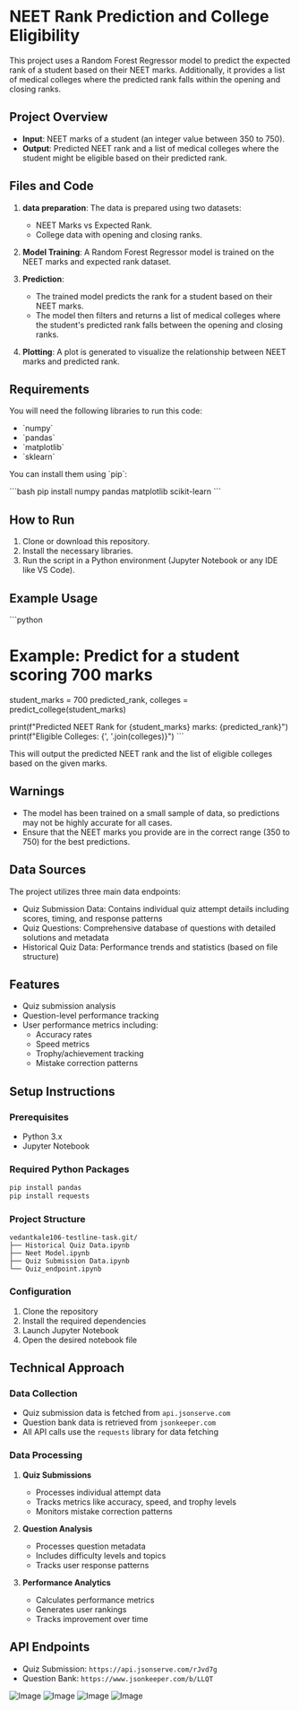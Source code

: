 # NEET Rank Prediction and College Eligibility

This project uses a Random Forest Regressor model to predict the expected rank of a student based on their NEET marks. Additionally, it provides a list of medical colleges where the predicted rank falls within the opening and closing ranks.

## Project Overview

- **Input**: NEET marks of a student (an integer value between 350 to 750).
- **Output**: Predicted NEET rank and a list of medical colleges where the student might be eligible based on their predicted rank.

## Files and Code

1. **data preparation**: The data is prepared using two datasets:
   - NEET Marks vs Expected Rank.
   - College data with opening and closing ranks.

2. **Model Training**: A Random Forest Regressor model is trained on the NEET marks and expected rank dataset.

3. **Prediction**:
   - The trained model predicts the rank for a student based on their NEET marks.
   - The model then filters and returns a list of medical colleges where the student's predicted rank falls between the opening and closing ranks.

4. **Plotting**: A plot is generated to visualize the relationship between NEET marks and predicted rank.

## Requirements

You will need the following libraries to run this code:

- \`numpy\`
- \`pandas\`
- \`matplotlib\`
- \`sklearn\`

You can install them using \`pip\`:

\`\`\`bash
pip install numpy pandas matplotlib scikit-learn
\`\`\`

## How to Run

1. Clone or download this repository.
2. Install the necessary libraries.
3. Run the script in a Python environment (Jupyter Notebook or any IDE like VS Code).

## Example Usage

\`\`\`python
# Example: Predict for a student scoring 700 marks
student_marks = 700
predicted_rank, colleges = predict_college(student_marks)

print(f\"Predicted NEET Rank for {student_marks} marks: {predicted_rank}\")
print(f\"Eligible Colleges: {', '.join(colleges)}\")
\`\`\`

This will output the predicted NEET rank and the list of eligible colleges based on the given marks.

## Warnings

- The model has been trained on a small sample of data, so predictions may not be highly accurate for all cases.
- Ensure that the NEET marks you provide are in the correct range (350 to 750) for the best predictions.

## Data Sources
The project utilizes three main data endpoints:
- Quiz Submission Data: Contains individual quiz attempt details including scores, timing, and response patterns
- Quiz Questions: Comprehensive database of questions with detailed solutions and metadata
- Historical Quiz Data: Performance trends and statistics (based on file structure)

## Features
- Quiz submission analysis
- Question-level performance tracking
- User performance metrics including:
  - Accuracy rates
  - Speed metrics
  - Trophy/achievement tracking
  - Mistake correction patterns

## Setup Instructions

### Prerequisites
- Python 3.x
- Jupyter Notebook

### Required Python Packages
```bash
pip install pandas
pip install requests
```

### Project Structure
```
vedantkale106-testline-task.git/
├── Historical Quiz Data.ipynb
├── Neet Model.ipynb
├── Quiz Submission Data.ipynb
└── Quiz_endpoint.ipynb
```

### Configuration
1. Clone the repository
2. Install the required dependencies
3. Launch Jupyter Notebook
4. Open the desired notebook file

## Technical Approach

### Data Collection
- Quiz submission data is fetched from `api.jsonserve.com`
- Question bank data is retrieved from `jsonkeeper.com`
- All API calls use the `requests` library for data fetching

### Data Processing
1. **Quiz Submissions**
   - Processes individual attempt data
   - Tracks metrics like accuracy, speed, and trophy levels
   - Monitors mistake correction patterns

2. **Question Analysis**
   - Processes question metadata
   - Includes difficulty levels and topics
   - Tracks user response patterns

3. **Performance Analytics**
   - Calculates performance metrics
   - Generates user rankings
   - Tracks improvement over time

## API Endpoints
- Quiz Submission: `https://api.jsonserve.com/rJvd7g`
- Question Bank: `https://www.jsonkeeper.com/b/LLQT`

![Image](https://github.com/user-attachments/assets/cf13d25f-ae67-4ed0-93bd-0fb5f18026b1)
![Image](https://github.com/user-attachments/assets/9b952286-6fd8-4a0e-a787-1860702b7707)
![Image](https://github.com/user-attachments/assets/7fdf2b96-c381-4de1-b1ed-e753ad8db9c1)
![Image](https://github.com/user-attachments/assets/49b22467-2bde-444b-974e-20d1b1a0c24b)
